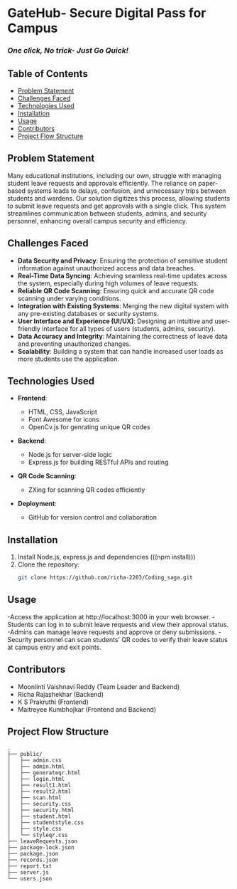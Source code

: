# GateHub- Secure Digital Pass for Campus
### *One click, No trick- Just Go Quick!*

## Table of Contents
- [Problem Statement](#problem-statement)
- [Challenges Faced](#challenges-faced)
- [Technologies Used](#technologies-used)
- [Installation](#installation)
- [Usage](#usage)
- [Contributors](#contributors)
- [Project Flow Structure](#project-flow-structure)

## Problem Statement
Many educational institutions, including our own, struggle with managing student leave requests and approvals efficiently. The reliance on paper-based systems leads to delays, confusion, and unnecessary trips between students and wardens. Our solution digitizes this process, allowing students to submit leave requests and get approvals with a single click. This system streamlines communication between students, admins, and security personnel, enhancing overall campus security and efficiency.

## Challenges Faced
- **Data Security and Privacy**: Ensuring the protection of sensitive student information against unauthorized access and data breaches.
- **Real-Time Data Syncing**: Achieving seamless real-time updates across the system, especially during high volumes of leave requests.
- **Reliable QR Code Scanning**: Ensuring quick and accurate QR code scanning under varying conditions.
- **Integration with Existing Systems**: Merging the new digital system with any pre-existing databases or security systems.
- **User Interface and Experience (UI/UX)**: Designing an intuitive and user-friendly interface for all types of users (students, admins, security).
- **Data Accuracy and Integrity**: Maintaining the correctness of leave data and preventing unauthorized changes.
- **Scalability**: Building a system that can handle increased user loads as more students use the application.

## Technologies Used
- **Frontend**: 
  - HTML, CSS, JavaScript
  - Font Awesome for icons
  - OpenCv.js for genrating unique QR codes 

- **Backend**: 
  - Node.js for server-side logic
  - Express.js for building RESTful APIs and routing

- **QR Code Scanning**:
  - ZXing for scanning QR codes efficiently

- **Deployment**:
  - GitHub for version control and collaboration
 
 ## Installation
1. Install Node.js, express.js and dependencies (((npm install)))
2. Clone the repository:
   ```bash
   git clone https://github.com/richa-2203/Coding_saga.git

## Usage
-Access the application at http://localhost:3000 in your web browser.
-Students can log in to submit leave requests and view their approval status.
-Admins can manage leave requests and approve or deny submissions.
-Security personnel can scan students’ QR codes to verify their leave status at campus entry and exit points.

## Contributors
- Moonlinti Vaishnavi Reddy (Team Leader and Backend)
- Richa Rajashekhar (Backend)
- K S Prakruthi (Frontend)
- Maitreyee Kumbhojkar (Frontend and Backend) 

## Project Flow Structure 

```plaintext
.
├── public/
│   ├── admin.css
│   ├── admin.html
│   ├── generateqr.html
│   ├── login.html
│   ├── result1.html
│   ├── result2.html
│   ├── scan.html
│   ├── security.css
│   ├── security.html
│   ├── student.html
│   ├── studentstyle.css
│   ├── style.css
│   └── styleqr.css
├── leaveRequests.json
├── package-lock.json
├── package.json
├── records.json
├── report.txt
├── server.js
└── users.json

